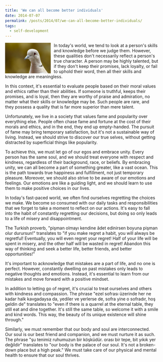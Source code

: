 ```yaml
---
title: 'We can all become better individuals'
date: 2014-07-07
permalink: /posts/2014/07/we-can-all-become-better-individuals/
tags:
  - self-development
---
```


<img width="150" alt="pigeon" src="/images/posts/we-can-all-become-better-individuals.jpg" style="float: left; margin-right: 10px;" /> In today's world, we tend to look at a person's skills and knowledge before we judge them. However, these qualities don't necessarily reflect a person's true character. A person may be highly talented, but if they don't keep their promises, lack loyalty, or fail to uphold their word, then all their skills and knowledge are meaningless.

In this context, it's essential to evaluate people based on their moral values and ethics rather than their abilities. If someone is truthful, keeps their promises, and is loyal, then they are worthy of praise and admiration, no matter what their skills or knowledge may be. Such people are rare, and they possess a quality that is far more superior than mere talent.

Unfortunately, we live in a society that values fame and popularity over everything else. People often chase fame and fortune at the cost of their morals and ethics, and in the end, they end up empty-handed. The pursuit of fame may bring temporary satisfaction, but it's not a sustainable way of living. Instead, we should strive to discover our true selves, without getting distracted by superficial things like popularity.

To achieve this, we must let go of our egos and embrace unity. Every person has the same soul, and we should treat everyone with respect and kindness, regardless of their background, race, or beliefs. By embracing unity, we can all become a part of something greater, like a vast ocean. This is the path towards true happiness and fulfillment, not just temporary pleasure. Moreover, we should also strive to be aware of our emotions and feelings. Our emotions are like a guiding light, and we should learn to use them to make positive choices in our lives.

In today's fast-paced world, we often find ourselves regretting the choices we make. We become so consumed with our daily tasks and responsibilities that we forget to take a moment to reflect on our actions. It's easy to fall into the habit of constantly regretting our decisions, but doing so only leads to a life of misery and disappointment.

The Turkish proverb, "pişman olmayı kendine âdet edinirsen boyuna pişman olur durursun!" translates to "if you make regret a habit, you will always be regretful! Eventually, you will even regret your regret! Half of your life will be spent in misery, and the other half will be wasted in regret! Abandon this way of thinking and seek a better life, better friends, and better opportunities!"

It's important to acknowledge that mistakes are a part of life, and no one is perfect. However, constantly dwelling on past mistakes only leads to negative thoughts and emotions. Instead, it's essential to learn from our mistakes and move forward with a positive mindset.

In addition to letting go of regret, it's crucial to treat ourselves and others with kindness and compassion. The phrase "ezel sofrası üzerinde her ne kadar halk kavgadaysa da, yediler ve yerlerse de, sofra yine o sofradır, hoş geldin de" translates to "even if there is a quarrel at the eternal table, they still eat and dine together. It's still the same table, so welcome it with a smile and kind words. This way, the beauty of its unique existence will shine through."

Similarly, we must remember that our body and soul are interconnected. Our soul is our best friend and companion, and we must nurture it as such. The phrase "şu tenimiz ruhumuzun bir köşküdür. orası bir tepe, bit yıkık yer değildir" translates to "our body is the palace of our soul. It's not a broken-down place but a high peak." We must take care of our physical and mental health to ensure that our soul thrives.
